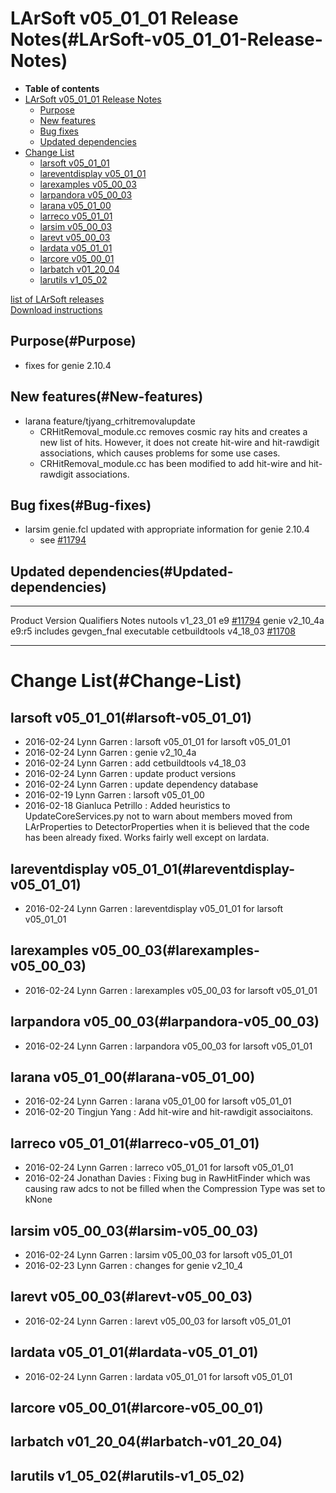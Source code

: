 LArSoft v05\_01\_01 Release Notes(#LArSoft-v05_01_01-Release-Notes)
======================================================================

-   **Table of contents**
-   [LArSoft v05\_01\_01 Release Notes](#LArSoft-v05_01_01-Release-Notes)
    -   [Purpose](#Purpose)
    -   [New features](#New-features)
    -   [Bug fixes](#Bug-fixes)
    -   [Updated dependencies](#Updated-dependencies)
-   [Change List](#Change-List)
    -   [larsoft v05\_01\_01](#larsoft-v05_01_01)
    -   [lareventdisplay v05\_01\_01](#lareventdisplay-v05_01_01)
    -   [larexamples v05\_00\_03](#larexamples-v05_00_03)
    -   [larpandora v05\_00\_03](#larpandora-v05_00_03)
    -   [larana v05\_01\_00](#larana-v05_01_00)
    -   [larreco v05\_01\_01](#larreco-v05_01_01)
    -   [larsim v05\_00\_03](#larsim-v05_00_03)
    -   [larevt v05\_00\_03](#larevt-v05_00_03)
    -   [lardata v05\_01\_01](#lardata-v05_01_01)
    -   [larcore v05\_00\_01](#larcore-v05_00_01)
    -   [larbatch v01\_20\_04](#larbatch-v01_20_04)
    -   [larutils v1\_05\_02](#larutils-v1_05_02)

[list of LArSoft releases](LArSoft_release_list)\
[Download instructions](http://scisoft.fnal.gov/scisoft/bundles/larsoft/v05_01_01/larsoft-v05_01_01.html)

Purpose(#Purpose)
--------------------

-   fixes for genie 2.10.4

New features(#New-features)
------------------------------

-   larana feature/tjyang\_crhitremovalupdate
    -   CRHitRemoval\_module.cc removes cosmic ray hits and creates a new list of hits. However, it does not create hit-wire and hit-rawdigit associations, which causes problems for some use cases.
    -   CRHitRemoval\_module.cc has been modified to add hit-wire and hit-rawdigit associations.

Bug fixes(#Bug-fixes)
------------------------

-   larsim genie.fcl updated with appropriate information for genie 2.10.4
    -   see [\#11794](/redmine/issues/11794 "Bug: nutools and genie v2_10_4 (Closed)")

Updated dependencies(#Updated-dependencies)
----------------------------------------------

  --------------- ------------ ------------ ----------------------------------------------------------------------------------------
  Product         Version      Qualifiers   Notes
  nutools         v1\_23\_01   e9           [\#11794](/redmine/issues/11794 "Bug: nutools and genie v2_10_4 (Closed)")
  genie           v2\_10\_4a   e9:r5        includes gevgen\_fnal executable
  cetbuildtools   v4\_18\_03                [\#11708](/redmine/issues/11708 "Bug: install_fhicl does not honor EXCLUDES (Closed)")
  --------------- ------------ ------------ ----------------------------------------------------------------------------------------

Change List(#Change-List)
============================

larsoft v05\_01\_01(#larsoft-v05_01_01)
------------------------------------------

-   2016-02-24 Lynn Garren : larsoft v05\_01\_01 for larsoft v05\_01\_01
-   2016-02-24 Lynn Garren : genie v2\_10\_4a
-   2016-02-24 Lynn Garren : add cetbuildtools v4\_18\_03
-   2016-02-24 Lynn Garren : update product versions
-   2016-02-24 Lynn Garren : update dependency database
-   2016-02-19 Lynn Garren : larsoft v05\_01\_00
-   2016-02-18 Gianluca Petrillo : Added heuristics to UpdateCoreServices.py not to warn about members moved from LArProperties to DetectorProperties when it is believed that the code has been already fixed. Works fairly well except on lardata.

lareventdisplay v05\_01\_01(#lareventdisplay-v05_01_01)
----------------------------------------------------------

-   2016-02-24 Lynn Garren : lareventdisplay v05\_01\_01 for larsoft v05\_01\_01

larexamples v05\_00\_03(#larexamples-v05_00_03)
--------------------------------------------------

-   2016-02-24 Lynn Garren : larexamples v05\_00\_03 for larsoft v05\_01\_01

larpandora v05\_00\_03(#larpandora-v05_00_03)
------------------------------------------------

-   2016-02-24 Lynn Garren : larpandora v05\_00\_03 for larsoft v05\_01\_01

larana v05\_01\_00(#larana-v05_01_00)
----------------------------------------

-   2016-02-24 Lynn Garren : larana v05\_01\_00 for larsoft v05\_01\_01
-   2016-02-20 Tingjun Yang : Add hit-wire and hit-rawdigit associaitons.

larreco v05\_01\_01(#larreco-v05_01_01)
------------------------------------------

-   2016-02-24 Lynn Garren : larreco v05\_01\_01 for larsoft v05\_01\_01
-   2016-02-24 Jonathan Davies : Fixing bug in RawHitFinder which was causing raw adcs to not be filled when the Compression Type was set to kNone

larsim v05\_00\_03(#larsim-v05_00_03)
----------------------------------------

-   2016-02-24 Lynn Garren : larsim v05\_00\_03 for larsoft v05\_01\_01
-   2016-02-23 Lynn Garren : changes for genie v2\_10\_4

larevt v05\_00\_03(#larevt-v05_00_03)
----------------------------------------

-   2016-02-24 Lynn Garren : larevt v05\_00\_03 for larsoft v05\_01\_01

lardata v05\_01\_01(#lardata-v05_01_01)
------------------------------------------

-   2016-02-24 Lynn Garren : lardata v05\_01\_01 for larsoft v05\_01\_01

larcore v05\_00\_01(#larcore-v05_00_01)
------------------------------------------

larbatch v01\_20\_04(#larbatch-v01_20_04)
--------------------------------------------

larutils v1\_05\_02(#larutils-v1_05_02)
------------------------------------------

